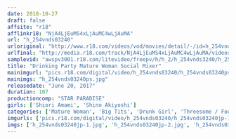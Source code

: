 ```yaml
---
date: 2018-10-27
draft: false
affsite: "r18"
afflinkr18: "NjA4LjEuMS4xLjAuMC4wLjAuMA"
url: "h_254vnds03240"
urloriginal: "http://www.r18.com/videos/vod/movies/detail/-/id=h_254vnds03240"
urlfinal: "http://media.r18.com/track/NjA4LjEuMS4xLjAuMC4wLjAuMA/videos/vod/movies/detail/-/id=h_254vnds03240"
samplevid: "awspv3001.r18.com/litevideo/freepv/h/h_2/h_254vnds3240/h_254vnds3240_dmb_w.mp4"
title: "Drinking Party Mature Woman Social Mixer"
mainimgurl: "pics.r18.com/digital/video/h_254vnds03240/h_254vnds03240ps.jpg"
mainimgs: "h_254vnds03240ps.jpg"
releasedate: "June 20, 2017"
duration: 107
productioncomp: "STAR PARADISE"
girls: ['Shiori Amami', 'Shino Akiyoshi']
categories: ['Mature Woman', 'Big Tits', 'Drunk Girl', 'Threesome / Foursome', 'Hi-Def']
imgurls: ['pics.r18.com/digital/video/h_254vnds03240/h_254vnds03240jp-1.jpg', 'pics.r18.com/digital/video/h_254vnds03240/h_254vnds03240jp-2.jpg', 'pics.r18.com/digital/video/h_254vnds03240/h_254vnds03240jp-3.jpg', 'pics.r18.com/digital/video/h_254vnds03240/h_254vnds03240jp-4.jpg', 'pics.r18.com/digital/video/h_254vnds03240/h_254vnds03240jp-5.jpg', 'pics.r18.com/digital/video/h_254vnds03240/h_254vnds03240jp-6.jpg', 'pics.r18.com/digital/video/h_254vnds03240/h_254vnds03240jp-7.jpg', 'pics.r18.com/digital/video/h_254vnds03240/h_254vnds03240jp-8.jpg', 'pics.r18.com/digital/video/h_254vnds03240/h_254vnds03240jp-9.jpg', 'pics.r18.com/digital/video/h_254vnds03240/h_254vnds03240jp-10.jpg', 'pics.r18.com/digital/video/h_254vnds03240/h_254vnds03240jp-11.jpg', 'pics.r18.com/digital/video/h_254vnds03240/h_254vnds03240jp-12.jpg', 'pics.r18.com/digital/video/h_254vnds03240/h_254vnds03240jp-13.jpg', 'pics.r18.com/digital/video/h_254vnds03240/h_254vnds03240jp-14.jpg', 'pics.r18.com/digital/video/h_254vnds03240/h_254vnds03240jp-15.jpg', 'pics.r18.com/digital/video/h_254vnds03240/h_254vnds03240jp-16.jpg', 'pics.r18.com/digital/video/h_254vnds03240/h_254vnds03240jp-17.jpg', 'pics.r18.com/digital/video/h_254vnds03240/h_254vnds03240jp-18.jpg', 'pics.r18.com/digital/video/h_254vnds03240/h_254vnds03240jp-19.jpg', 'pics.r18.com/digital/video/h_254vnds03240/h_254vnds03240jp-20.jpg']
imgs: ['h_254vnds03240jp-1.jpg', 'h_254vnds03240jp-2.jpg', 'h_254vnds03240jp-3.jpg', 'h_254vnds03240jp-4.jpg', 'h_254vnds03240jp-5.jpg', 'h_254vnds03240jp-6.jpg', 'h_254vnds03240jp-7.jpg', 'h_254vnds03240jp-8.jpg', 'h_254vnds03240jp-9.jpg', 'h_254vnds03240jp-10.jpg', 'h_254vnds03240jp-11.jpg', 'h_254vnds03240jp-12.jpg', 'h_254vnds03240jp-13.jpg', 'h_254vnds03240jp-14.jpg', 'h_254vnds03240jp-15.jpg', 'h_254vnds03240jp-16.jpg', 'h_254vnds03240jp-17.jpg', 'h_254vnds03240jp-18.jpg', 'h_254vnds03240jp-19.jpg', 'h_254vnds03240jp-20.jpg']
---
```

